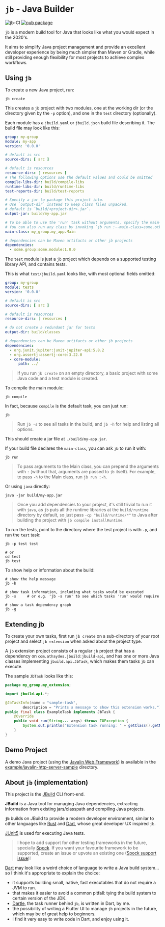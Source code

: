 # `jb` - Java Builder

![jb-CI](https://github.com/renatoathaydes/jb/workflows/jb-CI/badge.svg)
[![pub package](https://img.shields.io/pub/v/jb.svg)](https://pub.dev/packages/jb)

`jb` is a modern build tool for Java that looks like what you would expect in the 2020's.

It aims to simplify Java project management and provide an excellent developer experience by being much simpler
than Maven or Gradle, while still providing enough flexibility for most projects to achieve complex workflows.

## Using `jb`

To create a new Java project, run:

```shell
jb create
```

This creates a `jb` project with two modules, one at the working dir (or the directory given by the `-p` option),
and one in the `test` directory (optionally).

Each module has a `jbuild.yaml` or `jbuild.json` build file describing it. The build file may look like this:

```yaml
group: my-group
module: my-app
version: '0.0.0'

# default is src
source-dirs: [ src ]

# default is resources
resource-dirs: [ resources ]
# The following options use the default values and could be omitted
compile-libs-dir: build/compile-libs
runtime-libs-dir: build/runtime-libs
test-reports-dir: build/test-reports

# Specify a jar to package this project into.
# Use `output-dir` instead to keep class files unpacked.
# default is `build/<project-dir>.jar`.
output-jar: build/my-app.jar

# To be able to use the 'run' task without arguments, specify the main-class to run.
# You can also run any class by invoking `jb run :--main-class=some.other.Class`.
main-class: my_group.my_app.Main

# dependencies can be Maven artifacts or other jb projects
dependencies:
  - some.group:some.module:1.0.0
```

The `test` module is just a `jb` project which depends on a supported testing library API, and contains tests.

This is what `test/jbuild.yaml` looks like, with most optional fields omitted:

```yaml
group: my-group
module: tests
version: '0.0.0'

# default is src
source-dirs: [ src ]

# default is resources
resource-dirs: [ resources ]

# do not create a redundant jar for tests
output-dir: build/classes

# dependencies can be Maven artifacts or other jb projects
dependencies:
  - org.junit.jupiter:junit-jupiter-api:5.8.2
  - org.assertj:assertj-core:3.22.0
  - core-module:
      path: ../
```

> If you run `jb create` on an empty directory, a basic project with some Java code and a test module is created.

To compile the main module:

```shell
jb compile
```

In fact, because `compile` is the default task, you can just run:

```shell
jb
```

> Run `jb -s` to see all tasks in the build, and `jb -h` for help and listing all options.

This should create a jar file at `./build/my-app.jar`.

If your build file declares the `main-class`, you can ask `jb` to run it with:

```shell
jb run
```

> To pass arguments to the Main class, you can prepend the arguments with `:`
> (without that, arguments are passed to `jb` itself).
> For example, to pass `-h` to the Main class, run `jb run :-h`.

Or using `java` directly:

```shell
java -jar build/my-app.jar
```

> Once you add dependencies to your project, it's still trivial to run it with `java`, as `jb` puts all the runtime
> libraries at the `build/runtime` directory by default, so just pass `-cp "build/runtime/*"` to Java after
> building the project with `jb compile installRuntime`.

To run the tests, point to the directory where the test project is with `-p`, and run the `test` task:

```shell
jb -p test test

# or
cd test
jb test
```

To show help or information about the build:

```shell
# show the help message
jb -h

# show task information, including what tasks would be executed
jb -s     # or e.g. 'jb -s run' to see which tasks 'run' would require 

# show a task dependency graph
jb -g
```

## Extending jb

To create your own tasks, first run `jb create` on a sub-directory of your root project and select `jb extension`
when asked about the project type.

A `jb` extension project consists of a regular `jb` project that has a dependency on `com.athaydes.jbuild:jbuild-api`,
and has one or more Java classes implementing `jbuild.api.JbTask`, which makes them tasks `jb` can execute.

The sample `JbTask` looks like this:

```java
package my_group.my_extension;

import jbuild.api.*;

@JbTaskInfo(name = "sample-task",
        description = "Prints a message to show this extension works.")
public final class ExampleTask implements JbTask {
    @Override
    public void run(String... args) throws IOException {
        System.out.println("Extension task running: " + getClass().getName());
    }
}
```

## Demo Project

A demo Java project (using the [Javalin Web Framework](https://javalin.io/)) is available in the
[example/javalin-http-server-sample](example/javalin-http-server-sample) directory.

## About `jb` (implementation)

This project is the [JBuild](https://github.com/renatoathaydes/jbuild) CLI front-end.

**JBuild** is a Java tool for managing Java dependencies, extracting information from existing jars/classpath and
compiling Java projects.

**`jb`** builds on JBuild to provide a modern developer environment, similar to other languages like
[Rust](https://www.rust-lang.org/) and [Dart](https://dart.dev/), whose great developer UX inspired `jb`.

[JUnit5](https://junit.org/junit5/) is used for executing Java tests.

> I hope to add support for other testing frameworks in the future, specially [Spock](https://spockframework.org/).
> If you want your favourite framework to be supported, create an issue or upvote an existing one
> ([Spock support issue](https://github.com/renatoathaydes/jb/issues/4))!

[Dart](https://dart.dev/) may look like a weird choice of language to write a Java build system... so I think it's
appropriate to explain the choice:

* it supports building small, native, fast executables that do not require a JVM to run.
* that makes it easier to avoid a common pitfall: tying the build system to certain version of the JDK.
* [Dartle](https://github.com/renatoathaydes/dartle/), the task runner behind `jb`, is written in Dart, by me.
* the possibility of writing a Flutter UI to manage `jb` projects in the future, which may be of great help to beginners.
* I find it very easy to write code in Dart, and enjoy using it.
